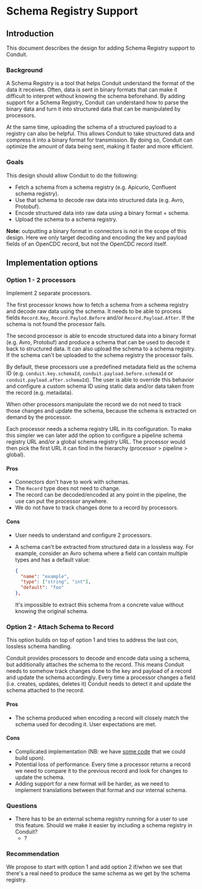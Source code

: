 # Schema Registry Support

## Introduction

This document describes the design for adding Schema Registry support to Conduit.

### Background

A Schema Registry is a tool that helps Conduit understand the format of the data
it receives. Often, data is sent in binary formats that can make it difficult to
interpret without knowing the schema beforehand. By adding support for a Schema
Registry, Conduit can understand how to parse the binary data and turn it into
structured data that can be manipulated by processors.

At the same time, uploading the schema of a structured payload to a registry can
also be helpful. This allows Conduit to take structured data and compress it
into a binary format for transmission. By doing so, Conduit can optimize the
amount of data being sent, making it faster and more efficient.

### Goals

This design should allow Conduit to do the following:

- Fetch a schema from a schema registry (e.g. Apicurio, Confluent schema registry).
- Use that schema to decode raw data into structured data (e.g. Avro, Protobuf).
- Encode structured data into raw data using a binary format + schema.
- Upload the schema to a schema registry.

**Note:** outputting a binary format in connectors is _not_ in the scope of this
design. Here we only target decoding and encoding the key and payload fields of
an OpenCDC record, but not the OpenCDC record itself.

## Implementation options

### Option 1 - 2 processors

Implement 2 separate processors.

The first processor knows how to fetch a schema from a schema registry and
decode raw data using the schema. It needs to be able to process fields
`Record.Key`, `Record.Paylod.Before` and/or `Record.Payload.After`. If the
schema is not found the processor fails.

The second processor is able to encode structured data into a binary format
(e.g. Avro, Protobuf) and produce a schema that can be used to decode it back to
structured data. It can also upload the schema to a schema registry. If the
schema can't be uploaded to the schema registry the processor fails.

By default, these processors use a predefined metadata field as the schema ID
(e.g. `conduit.key.schemaId`, `conduit.payload.before.schemaId` or
`conduit.payload.after.schemaId`). The user is able to override this behavior
and configure a custom schema ID using static data and/or data taken from the
record (e.g. metadata).

When other processors manipulate the record we do not need to track those
changes and update the schema, because the schema is extracted on demand by the
processor.

Each processor needs a schema registry URL in its configuration. To make this
simpler we can later add the option to configure a pipeline schema registry URL
and/or a global schema registry URL. The processor would then pick the first URL
it can find in the hierarchy (processor > pipeline > global).

#### Pros

- Connectors don't have to work with schemas.
- The `Record` type does not need to change.
- The record can be decoded/encoded at any point in the pipeline, the use can
  put the processor anywhere.
- We do not have to track changes done to a record by processors.

#### Cons

- User needs to understand and configure 2 processors.
- A schema can't be extracted from structured data in a lossless way.
  For example, consider an Avro schema where a field can contain multiple types
  and has a default value:

  ```json
  {
    "name": "example",
    "type": ["string", "int"],
    "default": "foo"
  },
  ```

  It's impossible to extract this schema from a concrete value without knowing
  the original schema.

### Option 2 - Attach Schema to Record

This option builds on top of option 1 and tries to address the last con,
lossless schema handling.

Conduit provides processors to decode and encode data using a schema, but
additionally attaches the schema to the record. This means Conduit needs to
somehow track changes done to the key and payload of a record and update the
schema accordingly. Every time a processor changes a field (i.e. creates,
updates, deletes it) Conduit needs to detect it and update the schema attached
to the record.

#### Pros

- The schema produced when encoding a record will closely match the schema used
  for decoding it. User expectations are met.

#### Cons

- Complicated implementation (NB: we have
  [some code](https://github.com/ConduitIO/conduit/tree/46e56a59aaf2d1e85e98522c9b613ff7fb8329fd/pkg/record/schema)
  that we could build upon).
- Potential loss of performance. Every time a processor returns a record we need
  to compare it to the previous record and look for changes to update the schema.
- Adding support for a new format will be harder, as we need to implement
  translations between that format and our internal schema.

### Questions

- There has to be an external schema registry running for a user to use this
  feature. Should we make it easier by including a schema registry in Conduit?
  - ?

### Recommendation

We propose to start with option 1 and add option 2 if/when we see that there's a
real need to produce the same schema as we get by the schema registry.
